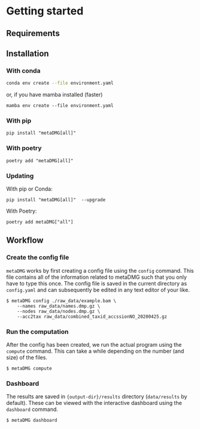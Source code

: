 # Getting started


## Requirements



## Installation

### With conda

```bash
conda env create --file environment.yaml
```
or, if you have mamba installed (faster)
```
mamba env create --file environment.yaml
```
### With pip
```
pip install "metaDMG[all]"
```
### With poetry
```
poetry add "metaDMG[all]"
```

### Updating

With pip or Conda:
```console
pip install "metaDMG[all]"  --upgrade
```

With Poetry:
```console
poetry add metaDMG["all"]
```

## Workflow


### Create the config file

`metaDMG` works by first creating a config file using the `config` command. This file contains all of the information related to metaDMG such that you only have to type this once. The config file is saved in the current directory as `config.yaml` and can subsequently be edited in any text editor of your like.

```console
$ metaDMG config ./raw_data/example.bam \
    --names raw_data/names.dmp.gz \
    --nodes raw_data/nodes.dmp.gz \
    --acc2tax raw_data/combined_taxid_accssionNO_20200425.gz
```

### Run the computation

After the config has been created, we run the actual program using the `compute` command. This can take a while depending on the number (and size) of the files.

```console
$ metaDMG compute
```

### Dashboard

The results are saved in `{output-dir}/results` directory (`data/results` by default). These can be viewed with the interactive dashboard using the `dashboard` command.

```console
$ metaDMG dashboard
```

